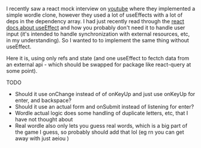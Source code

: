 I recently saw a react mock interview on [youtube](https://www.youtube.com/watch?v=5xf4_Kx7azg) where they implemented a
simple wordle clone, however they used a lot of useEffects with a lot of
deps in the dependency array. I had just recently read through the
[react docs about useEffect](https://react.dev/learn/you-might-not-need-an-effect) and how you probably don't need it to handle user
input (it's intended to handle synchronization with external resources, etc, in
my understanding). So I wanted to to implement the same thing without useEffect.

Here it is, using only refs and state (and one useEffect to fectch data from an
external api - which should be swapped for package like react-query at
some point).

TODO
- Should it use onChange instead of of onKeyUp and just use onKeyUp for enter,
and backspace?
- Should it use an actual form and onSubmit instead of listening for enter?
- Wordle actual logic does some handling of duplicate letters, etc, that I have
not thought about
- Real wordle also only lets you guess real words, which is a big part of the
game I guess, so probably should add that lol (eg rn you can get away with just
aeiou )
